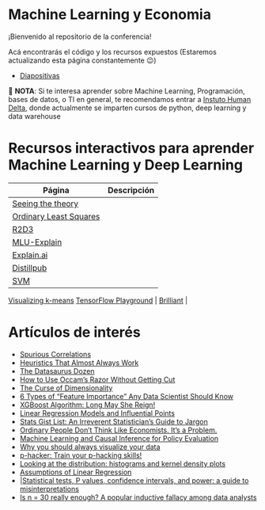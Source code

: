 # Machine Learning y Economia


¡Bienvenido al repositorio de la conferencia!

Acá encontrarás el código y los recursos expuestos (Estaremos actualizando esta página constantemente 😉)


* [Diapositivas](https://github.com/milioe/Machine-Learning-y-Economia/blob/main/IMEF_MLEco.pdf)


🧠 **NOTA**: Si te interesa aprender sobre Machine Learning, Programación, bases de datos, o TI en general, te recomendamos entrar a [Instuto Human Delta](https://institutohd.mx/), donde actualmente se imparten cursos de python, deep learning y data warehouse





# Recursos interactivos para aprender Machine Learning y Deep Learning

|Página | Descripción |
|-------|-------------|
[Seeing the theory](https://seeing-theory.brown.edu/es.html#firstPage) | 
[Ordinary Least Squares](https://setosa.io/ev/ordinary-least-squares-regression/) |
[R2D3](http://www.r2d3.us/) | 
[MLU-Explain](https://mlu-explain.github.io/) | 
[Explain.ai](https://explained.ai/) | 
[Distillpub](https://distill.pub/) | 
[SVM](https://cs.stanford.edu/people/karpathy/svmjs/demo/) | 
[Visualizing k-means](https://www.naftaliharris.com/blog/visualizing-k-means-clustering/)
[TensorFlow Playground](https://playground.tensorflow.org/#activation=tanh&batchSize=10&dataset=circle&regDataset=reg-plane&learningRate=0.03&regularizationRate=0&noise=0&networkShape=4,2&seed=0.59859&showTestData=false&discretize=false&percTrainData=50&x=true&y=true&xTimesY=false&xSquared=false&ySquared=false&cosX=false&sinX=false&cosY=false&sinY=false&collectStats=false&problem=classification&initZero=false&hideText=false) |
[Brilliant](https://brilliant.org/) |


# Artículos de interés
* [Spurious Correlations](https://www.tylervigen.com/spurious-correlations)
* [Heuristics That Almost Always Work](https://astralcodexten.substack.com/p/heuristics-that-almost-always-work?fbclid=IwAR2TfPVUSPfQ6NprLyOz_jBaUKT2El-p7xAv0bZswD_sbGnSS5ewT7Z3YoY&r=c1qut)
* [The Datasaurus Dozen](https://blog.revolutionanalytics.com/2017/05/the-datasaurus-dozen.html)
* [How to Use Occam’s Razor Without Getting Cut](https://fs.blog/occams-razor/)
* [The Curse of Dimensionality](https://typefully.com/svpino/the-curse-of-dimensionality-P9lhOqD)
* [6 Types of “Feature Importance” Any Data Scientist Should Know](https://towardsdatascience.com/6-types-of-feature-importance-any-data-scientist-should-master-1bfd566f21c9)
* [XGBoost Algorithm: Long May She Reign!](https://medium.com/towards-data-science/https-medium-com-vishalmorde-xgboost-algorithm-long-she-may-rein-edd9f99be63d)
* [Linear Regression Models and Influential Points](https://towardsdatascience.com/linear-regression-models-and-influential-points-4ee844adac6d)
* [Stats Gist List: An Irreverent Statistician’s Guide to Jargon](https://towardsdatascience.com/stats-gist-list-an-irreverent-statisticians-guide-to-jargon-be8173df090d)
* [Ordinary People Don’t Think Like Economists. It’s a Problem.](https://www.nytimes.com/2022/04/06/opinion/economics-public-opinion.html?unlocked_article_code=AAAAAAAAAAAAAAAACEIPuomT1JKd6J17Vw1cRCfTTMQmqxCdw_PIxftm3iWka3DJDm4ciOMNAo6B_EGKaKFkYdw23j-AAcdcOrsuT7l11u5ZPktrDQm0p5_O0LI0HxIIk6PhFGUnw8CKGrki7T7hamT-dbxxzeXk50vDPDLoXbjY030qOAdu8ZF6dQ6h3SBex6jGQuVzycA-ial6fu1yTT0BZSKLvPj6WV4paJjdMEaqukRhUPpZWDrTgdea97kAFQ1XAlvBR398in0uvJIeYJhEefaicGNzPZb2kr4TCWd3LYu2BJZXR4bclrlitbalugWLqKWI0XfxJuItW7wA5Zvt&smid=url-share)
* [Machine Learning and Causal Inference for Policy Evaluation ](http://citeseerx.ist.psu.edu/viewdoc/download?doi=10.1.1.726.5229&rep=rep1&type=pdf)
* [Why you should always visualize your data](https://youtu.be/WLQ4GLqMVpw)
* [p-hacker: Train your p-hacking skills!](http://shinyapps.org/apps/p-hacker/)
* [Looking at the distribution: histograms and kernel density plots](https://modelinginbiology.github.io/looking-at-the-distribution) 
* [Assumptions of Linear Regression](https://typefully.com/capeandcode/6rLloV5) 
* |[Statistical tests, P values, confidence intervals, and power: a guide to misinterpretations](https://link.springer.com/content/pdf/10.1007/s10654-016-0149-3.pdf)
* [Is n = 30 really enough? A popular inductive fallacy among data analysts](https://towardsdatascience.com/is-n-30-really-enough-a-popular-inductive-fallacy-among-data-analysts-95661669dd98) 
